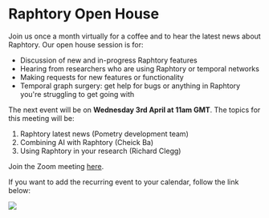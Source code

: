 # Raphtory Open House

Join us once a month virtually for a coffee and to hear the latest news about Raphtory. Our open house session is for:

- Discussion of new and in-progress Raphtory features
- Hearing from researchers who are using Raphtory or temporal networks
- Making requests for new features or functionality
- Temporal graph surgery: get help for bugs or anything in Raphtory you're struggling to get going with

The next event will be on **Wednesday 3rd April at 11am GMT**. The topics for this meeting will be:

1. Raphtory latest news (Pometry development team)
2. Combining AI with Raphtory (Cheick Ba)
3. Using Raphtory in your research (Richard Clegg)

Join the Zoom meeting [here](https://northeastern.zoom.us/j/97269483716?pwd=ejN2ZzBMYythd1hRNzVEb3JTQXVVZz09).

If you want to add the recurring event to your calendar, follow the link below:

<a target="_blank" href="https://calendar.google.com/calendar/u/0?cid=ZjRmNDYzNDkxYWVhY2RiOWQ4ODAyOWI0OTM4YjY0MjgwOGZkNGE2NzRkZjE3NWYyZDYzNGNhYTQ3Mjg0YTEyOUBncm91cC5jYWxlbmRhci5nb29nbGUuY29t"><img border="0" src="https://www.google.com/calendar/images/ext/gc_button1_en.gif"></a>